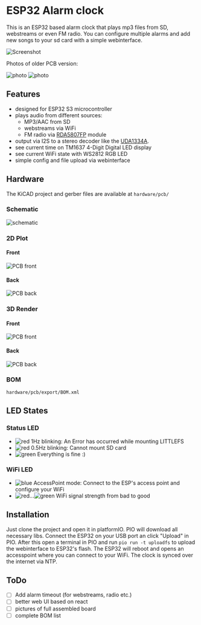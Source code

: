 # ESP32 Alarm clock

This is an ESP32 based alarm clock that plays mp3 files from SD, webstreams or even FM radio.
You can configure multiple alarms and add new songs to your sd card with a simple webinterface.

![Screenshot](doc/screen01.png "Screenshot of webinterface")

Photos of older PCB version:

![photo](doc/photo01.jpg "Photo of old PCB top")
![photo](doc/photo02.jpg "Photo of old PCB bottom")

## Features

- designed for ESP32 S3 microcontroller
- plays audio from different sources:
  - MP3/AAC from SD
  - webstreams via WiFi
  - FM radio via [RDA5807FP](https://opendevices.ru/wp-content/uploads/2015/10/RDA5807FP.pdf) module
- output via I2S to a stereo decoder like the [UDA1334A](https://learn.adafruit.com/adafruit-i2s-stereo-decoder-uda1334a).
- see current time on TM1637 4-Digit Digital LED display
- see current WiFi state with WS2812 RGB LED
- simple config and file upload via webinterface

## Hardware

The KiCAD project and gerber files are available at `hardware/pcb/`

### Schematic
![schematic](doc/mp3alarm.svg "schematic")

### 2D Plot

#### Front
![PCB front](doc/pcb_front.png "PCB front")

#### Back
![PCB back](doc/pcb_back.png "PCB back")

### 3D Render

#### Front
![PCB front](doc/pcb_render_front.png "PCB front")

#### Back
![PCB back](doc/pcb_render_back.png "PCB back")

### BOM

`hardware/pcb/export/BOM.xml`

## LED States

### Status LED

- ![red](https://via.placeholder.com/15/f03c15/000000?text=+) 1Hz blinking: An Error has occurred while mounting LITTLEFS
- ![red](https://via.placeholder.com/15/f03c15/000000?text=+) 0.5Hz blinking: Cannot mount SD card
- ![green](https://via.placeholder.com/15/00ff00/000000?text=+) Everything is fine :)

### WiFi LED

-  ![blue](https://via.placeholder.com/15/0000ff/000000?text=+) AccessPoint mode: Connect to the ESP's access point and configure your WiFi
-  ![red](https://via.placeholder.com/15/f03c15/000000?text=+)...![green](https://via.placeholder.com/15/00ff00/000000?text=+) WiFi signal strength from bad to good

## Installation

Just clone the project and open it in platformIO. PIO will download all necessary libs. Connect the ESP32 on your USB port an click "Upload" in PIO. After this open a terminal in PIO and run `pio run -t uploadfs` to upload the webinterface to ESP32's flash.
The ESP32 will reboot and opens an accesspoint where you can connect to your WiFi. The clock is synced over the internet via NTP.

## ToDo

- [ ] Add alarm timeout (for webstreams, radio etc.)
- [ ] better web UI based on react
- [ ] pictures of full assembled board
- [ ] complete BOM list